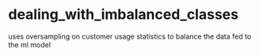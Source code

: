 # dealing_with_imbalanced_classes
uses oversampling on customer usage statistics to balance the data fed to the ml model
